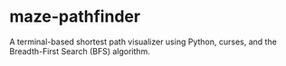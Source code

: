 # maze-pathfinder
A terminal-based shortest path visualizer using Python, curses, and the Breadth-First Search (BFS) algorithm.
